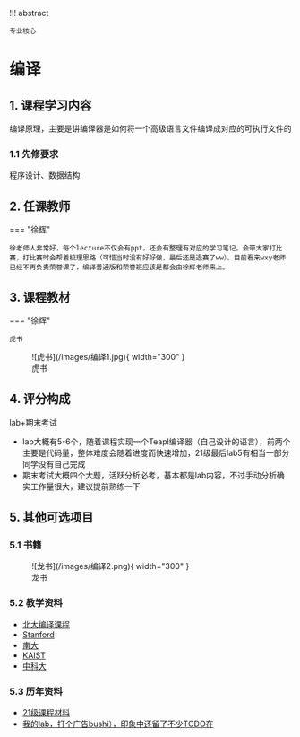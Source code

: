 !!! abstract

    专业核心

# 编译

## 1. 课程学习内容

编译原理，主要是讲编译器是如何将一个高级语言文件编译成对应的可执行文件的

### 1.1 先修要求

程序设计、数据结构

## 2. 任课教师

=== "徐辉"

    徐老师人非常好，每个lecture不仅会有ppt，还会有整理有对应的学习笔记。会带大家打比赛，打比赛时会帮着梳理思路（可惜当时没有好好做，最后还是退赛了ww）。目前看来wxy老师已经不再负责荣誉课了，编译普通版和荣誉班应该是都会由徐辉老师来上。

## 3. 课程教材

=== "徐辉"

    虎书
    
<figure markdown> 
    ![虎书](/images/编译1.jpg){ width="300" }
    <figcaption>虎书</figcaption>
</figure>

## 4. 评分构成

lab+期末考试

- lab大概有5-6个，随着课程实现一个Teapl编译器（自己设计的语言），前两个主要是代码量，整体难度会随着进度而快速增加，21级最后lab5有相当一部分同学没有自己完成
- 期末考试大概四个大题，活跃分析必考，基本都是lab内容，不过手动分析确实工作量很大，建议提前熟练一下

## 5. 其他可选项目

### 5.1 书籍

<figure markdown> 
    ![龙书](/images/编译2.png){ width="300" }
    <figcaption>龙书</figcaption>
</figure>

### 5.2 教学资料

- [北大编译课程](https://csdiy.wiki/%E7%BC%96%E8%AF%91%E5%8E%9F%E7%90%86/PKU-Compilers/)
- [Stanford](https://csdiy.wiki/%E7%BC%96%E8%AF%91%E5%8E%9F%E7%90%86/CS143/)
- [南大](https://csdiy.wiki/%E7%BC%96%E8%AF%91%E5%8E%9F%E7%90%86/NJU-Compilers/#_1)
- [KAIST](https://csdiy.wiki/%E7%BC%96%E8%AF%91%E5%8E%9F%E7%90%86/CS420/)
- [中科大](https://csdiy.wiki/%E7%BC%96%E8%AF%91%E5%8E%9F%E7%90%86/USTC-Compilers/)

### 5.3 历年资料

- [21级课程材料](https://github.com/Fudan-CS-Guide/CompileResource)
- [我的lab，打个广告bushi），印象中还留了不少TODO在](https://github.com/chenqaq123/teapl-compiler)